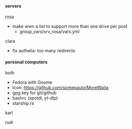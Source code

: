 #### servers
rosa
- make wwn a list to support more than one drive per pool
  - group_vars/srv_rosa/vars.yml

clara
- fix authelia: too many redirects

#### personal computers
both
- Fedora with Gnome
- Icon: https://github.com/somepaulo/MoreWaita
- gpg key for git/github
- bashrc (spotdl, yt-dlp)
- starship.rs

karl

rudi

